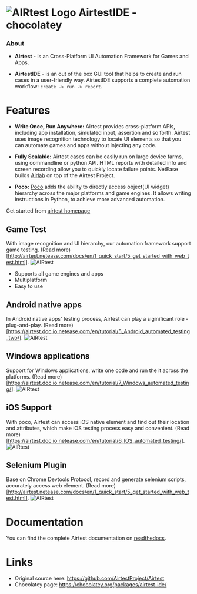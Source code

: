 # ![AIRtest Logo](https://rawcdn.githack.com/EpicMorg/AirtestIDE-chocolatey/cc1aeec9b90a710e8c38877eb80e1fa382b04055/.github/airtest-ide/icons/airtest_32.png) AirtestIDE - chocolatey

### About 
* **Airtest** - is an Cross-Platform UI Automation Framework for Games and Apps.

* **AirtestIDE** - is an out of the box GUI tool that helps to create and run cases in a user-friendly way. AirtestIDE supports a complete automation workflow: ``create -> run -> report``.

# Features

*   **Write Once, Run Anywhere:** Airtest provides cross-platform APIs, including app installation, simulated input, assertion and so forth. Airtest uses image recognition technology to locate UI elements so that you can automate games and apps without injecting any code. 

*   **Fully Scalable:** Airtest cases can be easily run on large device farms, using commandline or python API. HTML reports with detailed info and screen recording allow you to quickly locate failure points. NetEase builds [Airlab](https://airlab.163.com/) on top of the Airtest Project.
 
*   **Poco:** [Poco](https://github.com/AirtestProject/Poco) adds the ability to directly access object(UI widget) hierarchy across the major platforms and game engines. It allows writing instructions in Python, to achieve more advanced automation.

Get started from [airtest homepage](http://airtest.netease.com/)

## Game Test
With image recognition and UI hierarchy, our automation framework support game testing. (Read more)[http://airtest.netease.com/docs/en/1_quick_start/5_get_started_with_web_test.html].
![AIRtest](https://rawcdn.githack.com/EpicMorg/AirtestIDE-chocolatey/cc1aeec9b90a710e8c38877eb80e1fa382b04055/.github/airtest-ide/screenshots/feature1.png) 
- Supports all game engines and apps
- Multiplatform
- Easy to use

## Android native apps
In Android native apps' testing process, Airtest can play a siginificant role - plug-and-play. (Read more)[https://airtest.doc.io.netease.com/en/tutorial/5_Android_automated_testing_two/].
![AIRtest](https://rawcdn.githack.com/EpicMorg/AirtestIDE-chocolatey/cc1aeec9b90a710e8c38877eb80e1fa382b04055/.github/airtest-ide/screenshots/feature-android.png) 

## Windows applications
Support for Windows applications, write one code and run the it across the platforms. (Read more)[https://airtest.doc.io.netease.com/en/tutorial/7_Windows_automated_testing/].
![AIRtest](https://rawcdn.githack.com/EpicMorg/AirtestIDE-chocolatey/cc1aeec9b90a710e8c38877eb80e1fa382b04055/.github/airtest-ide/screenshots/feature-windows.png) 

## iOS Support
With poco, Airtest can access iOS native element and find out their location and attributes, which make iOS testing process easy and convenient. (Read more)[https://airtest.doc.io.netease.com/en/tutorial/6_IOS_automated_testing/].
![AIRtest](https://rawcdn.githack.com/EpicMorg/AirtestIDE-chocolatey/cc1aeec9b90a710e8c38877eb80e1fa382b04055/.github/airtest-ide/screenshots/ios-poco.png)

## Selenium Plugin
Base on Chrome Devtools Protocol, record and generate selenium scripts, accurately access web element. (Read more)[http://airtest.netease.com/docs/en/1_quick_start/5_get_started_with_web_test.html].
![AIRtest](https://rawcdn.githack.com/EpicMorg/AirtestIDE-chocolatey/cc1aeec9b90a710e8c38877eb80e1fa382b04055/.github/airtest-ide/screenshots/feature-web.png)



# Documentation

You can find the complete Airtest documentation on [readthedocs](http://airtest.readthedocs.io/).
 
# Links

- Original source here: https://github.com/AirtestProject/Airtest
- Chocolatey page: https://chocolatey.org/packages/airtest-ide/
